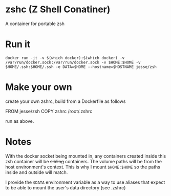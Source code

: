 # zshc (Z Shell Conatiner)

A container for portable zsh

# Run it

    docker run -it -v $(which docker):$(which docker) -v /var/run/docker.sock:/var/run/docker.sock -v $HOME:$HOME -v $HOME/.ssh:$HOME/.ssh -e DATA=$HOME --hostname=$HOSTNAME jesse/zsh

# Make your own

create your own zshrc, build from a Dockerfile as follows

  FROM jesse/zsh
  COPY zshrc /root/.zshrc

run as above.

# Notes

With the docker socket being mounted in, any containers created inside this zsh
container will be ~~sibling~~ containers. The volume paths will be from the host
environment's context. This is why I mount `$HOME:$HOME` so the paths inside and
outside will match.

I provide the `$DATA` environment variable as a way to use aliases that expect
to be able to mount the user's data directory (see .zshrc)
